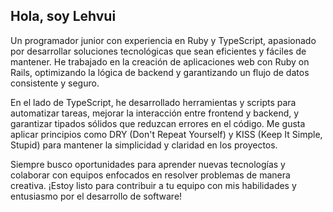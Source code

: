 ## Hola, soy Lehvui

Un programador junior con experiencia en Ruby y TypeScript, apasionado por desarrollar soluciones tecnológicas que sean eficientes y fáciles de mantener. He trabajado en la creación de aplicaciones web con Ruby on Rails, optimizando la lógica de backend y garantizando un flujo de datos consistente y seguro.

En el lado de TypeScript, he desarrollado herramientas y scripts para automatizar tareas, mejorar la interacción entre frontend y backend, y garantizar tipados sólidos que reduzcan errores en el código. Me gusta aplicar principios como DRY (Don't Repeat Yourself) y KISS (Keep It Simple, Stupid) para mantener la simplicidad y claridad en los proyectos.

Siempre busco oportunidades para aprender nuevas tecnologías y colaborar con equipos enfocados en resolver problemas de manera creativa. ¡Estoy listo para contribuir a tu equipo con mis habilidades y entusiasmo por el desarrollo de software!